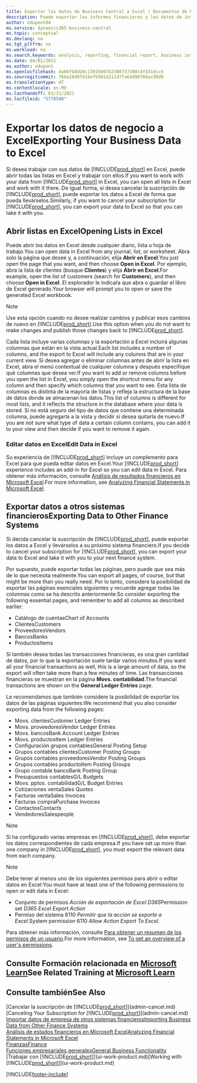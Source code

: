 ```yaml
---
title: Exportar los datos de Business Central a Excel | Documentos de Microsoft
description: Puede exportar los informes financieros y los datos de inteligencia empresarial desde Business Central a Excel, o abrir los datos en Excel.
author: edupont04
ms.service: dynamics365-business-central
ms.topic: conceptual
ms.devlang: na
ms.tgt_pltfrm: na
ms.workload: na
ms.search.keywords: analysis, reporting, financial report, business intelligence, BI, Excel
ms.date: 04/01/2021
ms.author: edupont
ms.openlocfilehash: 4a6bfb8d20c13019807b2308737380c4fd31dcc6
ms.sourcegitcommit: 766e2840fd16efb901d211d7fa64d96766ac99d9
ms.translationtype: HT
ms.contentlocale: es-MX
ms.lasthandoff: 03/31/2021
ms.locfileid: "5776508"
---
```

# <a name="exporting-your-business-data-to-excel"></a><span data-ttu-id="7048d-103">Exportar los datos de negocio a Excel</span><span class="sxs-lookup"><span data-stu-id="7048d-103">Exporting Your Business Data to Excel</span></span>
<span data-ttu-id="7048d-104">Si desea trabajar con sus datos de [!INCLUDE[prod_short](includes/prod_short.md)] en Excel, puede abrir todas las listas en Excel y trabajar con ellos.</span><span class="sxs-lookup"><span data-stu-id="7048d-104">If you want to work with your data from [!INCLUDE[prod_short](includes/prod_short.md)] in Excel, you can open all lists in Excel and work with it there.</span></span> <span data-ttu-id="7048d-105">De igual forma, si desea cancelar la suscripción de [!INCLUDE[prod_short](includes/prod_short.md)], puede exportar los datos a Excel de forma que pueda llevárselos.</span><span class="sxs-lookup"><span data-stu-id="7048d-105">Similarly, if you want to cancel your subscription for [!INCLUDE[prod_short](includes/prod_short.md)], you can export your data to Excel so that you can take it with you.</span></span>

## <a name="opening-lists-in-excel"></a><span data-ttu-id="7048d-106">Abrir listas en Excel</span><span class="sxs-lookup"><span data-stu-id="7048d-106">Opening Lists in Excel</span></span>
<span data-ttu-id="7048d-107">Puede abrir los datos en Excel desde cualquier diario, lista u hoja de trabajo.</span><span class="sxs-lookup"><span data-stu-id="7048d-107">You can open data in Excel from any journal, list, or worksheet.</span></span> <span data-ttu-id="7048d-108">Abra solo la página que desee y, a continuación, elija **Abrir en Excel**.</span><span class="sxs-lookup"><span data-stu-id="7048d-108">You just open the page that you want, and then choose **Open in Excel**.</span></span> <span data-ttu-id="7048d-109">Por ejemplo, abra la lista de clientes (busque **Clientes**) y elija **Abrir en Excel**.</span><span class="sxs-lookup"><span data-stu-id="7048d-109">For example, open the list of customers (search for **Customers**), and then choose **Open in Excel**.</span></span> <span data-ttu-id="7048d-110">El explorador le indicaŕa que abra o guardar el libro de Excel generado.</span><span class="sxs-lookup"><span data-stu-id="7048d-110">Your browser will prompt you to open or save the generated Excel workbook.</span></span>  

> [!NOTE]
> <span data-ttu-id="7048d-111">Use esta opción cuando no desee realizar cambios y publicar esos cambios de nuevo en [!INCLUDE[prod_short](includes/prod_short.md)].</span><span class="sxs-lookup"><span data-stu-id="7048d-111">Use this option when you do not want to make changes and publish those changes back to [!INCLUDE[prod_short](includes/prod_short.md)].</span></span>  

<span data-ttu-id="7048d-112">Cada lista incluye varias columnas y la exportación a Excel incluirá algunas columnas que están en la vista actual.</span><span class="sxs-lookup"><span data-stu-id="7048d-112">Each list includes a number of columns, and the export to Excel will include any columns that are in your current view.</span></span> <span data-ttu-id="7048d-113">Si desea agregar o eliminar columnas antes de abrir la lista en Excel, abra el menú contextual de cualquier columna y después especifique qué columnas que desea ver.</span><span class="sxs-lookup"><span data-stu-id="7048d-113">If you want to add or remove columns before you open the list in Excel, you simply open the shortcut menu for any column and then specify which columns that you want to see.</span></span> <span data-ttu-id="7048d-114">Esta lista de columnas es distinta de la mayoría de listas y refleja la estructura de la base de datos donde se almacenan los datos.</span><span class="sxs-lookup"><span data-stu-id="7048d-114">This list of columns is different for most lists, and it reflects the structure in the database where your data is stored.</span></span> <span data-ttu-id="7048d-115">Si no está seguro del tipo de datos que contiene una determinada columna, puede agregarla a la vista y decidir si desea quitarla de nuevo.</span><span class="sxs-lookup"><span data-stu-id="7048d-115">If you are not sure what type of data a certain column contains, you can add it to your view and then decide if you want to remove it again.</span></span>  

### <a name="edit-data-in-excel"></a><span data-ttu-id="7048d-116">Editar datos en Excel</span><span class="sxs-lookup"><span data-stu-id="7048d-116">Edit Data in Excel</span></span>
<span data-ttu-id="7048d-117">Su experiencia de [!INCLUDE[prod_short](includes/prod_short.md)] incluye un complemento para Excel para que pueda editar datos en Excel.</span><span class="sxs-lookup"><span data-stu-id="7048d-117">Your [!INCLUDE[prod_short](includes/prod_short.md)] experience includes an add-in for Excel so you can edit data in Excel.</span></span> <span data-ttu-id="7048d-118">Para obtener más información, consulte [Análisis de resultados financieros en Microsoft Excel](finance-analyze-excel.md).</span><span class="sxs-lookup"><span data-stu-id="7048d-118">For more information, see [Analyzing Financial Statements in Microsoft Excel](finance-analyze-excel.md).</span></span>  

## <a name="exporting-data-to-other-finance-systems"></a><span data-ttu-id="7048d-119">Exportar datos a otros sistemas financieros</span><span class="sxs-lookup"><span data-stu-id="7048d-119">Exporting Data to Other Finance Systems</span></span>
<span data-ttu-id="7048d-120">Si decida cancelar la suscripción de [!INCLUDE[prod_short](includes/prod_short.md)], puede exportar los datos a Excel y llevárselos a su próximo sistema financiero.</span><span class="sxs-lookup"><span data-stu-id="7048d-120">If you decide to cancel your subscription for [!INCLUDE[prod_short](includes/prod_short.md)], you can export your data to Excel and take it with you to your next finance system.</span></span>  

<span data-ttu-id="7048d-121">Por supuesto, puede exportar todas las páginas, pero puede que sea más de lo que necesita realmente.</span><span class="sxs-lookup"><span data-stu-id="7048d-121">You can export all pages, of course, but that might be more than you really need.</span></span> <span data-ttu-id="7048d-122">Por lo tanto, considere la posibilidad de exportar las páginas esenciales siguientes y recuerde agregar todas las columnas como se ha descrito anteriormente:</span><span class="sxs-lookup"><span data-stu-id="7048d-122">So consider exporting the following essential pages, and remember to add all columns as described earlier:</span></span>  

* <span data-ttu-id="7048d-123">Catálogo de cuentas</span><span class="sxs-lookup"><span data-stu-id="7048d-123">Chart of Accounts</span></span>  
* <span data-ttu-id="7048d-124">Clientes</span><span class="sxs-lookup"><span data-stu-id="7048d-124">Customers</span></span>  
* <span data-ttu-id="7048d-125">Proveedores</span><span class="sxs-lookup"><span data-stu-id="7048d-125">Vendors</span></span>  
* <span data-ttu-id="7048d-126">Bancos</span><span class="sxs-lookup"><span data-stu-id="7048d-126">Banks</span></span>  
* <span data-ttu-id="7048d-127">Productos</span><span class="sxs-lookup"><span data-stu-id="7048d-127">Items</span></span>  

<span data-ttu-id="7048d-128">Si también desea todas las transacciones financieras, es una gran cantidad de datos, por lo que la exportación suele tardar varios minutos.</span><span class="sxs-lookup"><span data-stu-id="7048d-128">If you want all your financial transactions as well, this is a large amount of data, so the export will often take more than a few minutes of time.</span></span> <span data-ttu-id="7048d-129">Las transacciones financieras se muestran en la página **Movs. contabilidad**.</span><span class="sxs-lookup"><span data-stu-id="7048d-129">The financial transactions are shown on the **General Ledger Entries** page.</span></span>  

<span data-ttu-id="7048d-130">Le recomendamos que también considere la posibilidad de exportar los datos de las páginas siguientes:</span><span class="sxs-lookup"><span data-stu-id="7048d-130">We recommend that you also consider exporting data from the following pages:</span></span>  

* <span data-ttu-id="7048d-131">Movs. clientes</span><span class="sxs-lookup"><span data-stu-id="7048d-131">Customer Ledger Entries</span></span>  
* <span data-ttu-id="7048d-132">Movs. proveedores</span><span class="sxs-lookup"><span data-stu-id="7048d-132">Vendor Ledger Entries</span></span>  
* <span data-ttu-id="7048d-133">Movs. bancos</span><span class="sxs-lookup"><span data-stu-id="7048d-133">Bank Account Ledger Entries</span></span>  
* <span data-ttu-id="7048d-134">Movs. productos</span><span class="sxs-lookup"><span data-stu-id="7048d-134">Item Ledger Entries</span></span>  
* <span data-ttu-id="7048d-135">Configuración grupos contables</span><span class="sxs-lookup"><span data-stu-id="7048d-135">General Posting Setup</span></span>  
* <span data-ttu-id="7048d-136">Grupos contables clientes</span><span class="sxs-lookup"><span data-stu-id="7048d-136">Customer Posting Groups</span></span>  
* <span data-ttu-id="7048d-137">Grupos contables proveedores</span><span class="sxs-lookup"><span data-stu-id="7048d-137">Vendor Posting Groups</span></span>  
* <span data-ttu-id="7048d-138">Grupos contables producto</span><span class="sxs-lookup"><span data-stu-id="7048d-138">Item Posting Groups</span></span>  
* <span data-ttu-id="7048d-139">Grupo contable banco</span><span class="sxs-lookup"><span data-stu-id="7048d-139">Bank Posting Group</span></span>  
* <span data-ttu-id="7048d-140">Presupuestos contables</span><span class="sxs-lookup"><span data-stu-id="7048d-140">G/L Budgets</span></span>  
* <span data-ttu-id="7048d-141">Movs. pptos. contabilidad</span><span class="sxs-lookup"><span data-stu-id="7048d-141">G/L Budget Entries</span></span>  
* <span data-ttu-id="7048d-142">Cotizaciones venta</span><span class="sxs-lookup"><span data-stu-id="7048d-142">Sales Quotes</span></span>  
* <span data-ttu-id="7048d-143">Facturas venta</span><span class="sxs-lookup"><span data-stu-id="7048d-143">Sales Invoices</span></span>  
* <span data-ttu-id="7048d-144">Facturas compra</span><span class="sxs-lookup"><span data-stu-id="7048d-144">Purchase Invoices</span></span>  
* <span data-ttu-id="7048d-145">Contactos</span><span class="sxs-lookup"><span data-stu-id="7048d-145">Contacts</span></span>  
* <span data-ttu-id="7048d-146">Vendedores</span><span class="sxs-lookup"><span data-stu-id="7048d-146">Salespeople</span></span>  

> [!NOTE]  
> <span data-ttu-id="7048d-147">Si ha configurado varias empresas en [!INCLUDE[prod_short](includes/prod_short.md)], debe exportar los datos correspondientes de cada empresa.</span><span class="sxs-lookup"><span data-stu-id="7048d-147">If you have set up more than one company in [!INCLUDE[prod_short](includes/prod_short.md)], you must export the relevant data from each company.</span></span>

> [!NOTE]
> <span data-ttu-id="7048d-148">Debe tener al menos uno de los siguientes permisos para abrir o editar datos en Excel:</span><span class="sxs-lookup"><span data-stu-id="7048d-148">You must have at least one of the following permissions to open or edit data in Excel:</span></span>
>    - <span data-ttu-id="7048d-149">Conjunto de permisos *Acción de exportación de Excel D365*</span><span class="sxs-lookup"><span data-stu-id="7048d-149">Permission set *D365 Excel Export Action*</span></span>  
>    - <span data-ttu-id="7048d-150">Permiso del sistema 6110 *Permitir que la acción se exporte a Excel*.</span><span class="sxs-lookup"><span data-stu-id="7048d-150">System permission 6110 *Allow Action Export To Excel*.</span></span>  

<span data-ttu-id="7048d-151">Para obtener más información, consulte [Para obtener un resumen de los permisos de un usuario](ui-define-granular-permissions.md#to-get-an-overview-of-a-users-permissions).</span><span class="sxs-lookup"><span data-stu-id="7048d-151">For more information, see [To get an overview of a user's permissions](ui-define-granular-permissions.md#to-get-an-overview-of-a-users-permissions).</span></span>

## <a name="see-related-training-at-microsoft-learn"></a><span data-ttu-id="7048d-152">Consulte Formación relacionada en [Microsoft Learn](/learn/modules/configure-powerbi-excel-dynamics-365-business-central/index)</span><span class="sxs-lookup"><span data-stu-id="7048d-152">See Related Training at [Microsoft Learn](/learn/modules/configure-powerbi-excel-dynamics-365-business-central/index)</span></span>

## <a name="see-also"></a><span data-ttu-id="7048d-153">Consulte también</span><span class="sxs-lookup"><span data-stu-id="7048d-153">See Also</span></span>
<span data-ttu-id="7048d-154">[Cancelar la suscripción de [!INCLUDE[prod_short](includes/prod_short.md)]](admin-cancel.md)</span><span class="sxs-lookup"><span data-stu-id="7048d-154">[Canceling Your Subscription for [!INCLUDE[prod_short](includes/prod_short.md)]](admin-cancel.md)</span></span>  
[<span data-ttu-id="7048d-155">Importar datos de empresa de otros sistemas financieros</span><span class="sxs-lookup"><span data-stu-id="7048d-155">Importing Business Data from Other Finance Systems</span></span>](across-import-data-configuration-packages.md)  
[<span data-ttu-id="7048d-156">Análisis de estados financieros en Microsoft Excel</span><span class="sxs-lookup"><span data-stu-id="7048d-156">Analyzing Financial Statements in Microsoft Excel</span></span>](finance-analyze-excel.md)  
[<span data-ttu-id="7048d-157">Finanzas</span><span class="sxs-lookup"><span data-stu-id="7048d-157">Finance</span></span>](finance.md)  
[<span data-ttu-id="7048d-158">Funciones empresariales generales</span><span class="sxs-lookup"><span data-stu-id="7048d-158">General Business Functionality</span></span>](ui-across-business-areas.md)  
<span data-ttu-id="7048d-159">[Trabajar con [!INCLUDE[prod_short](includes/prod_short.md)]](ui-work-product.md)</span><span class="sxs-lookup"><span data-stu-id="7048d-159">[Working with [!INCLUDE[prod_short](includes/prod_short.md)]](ui-work-product.md)</span></span>  


[!INCLUDE[footer-include](includes/footer-banner.md)]